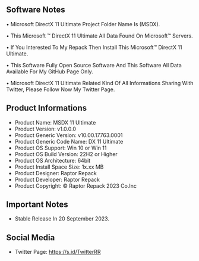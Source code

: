Software Notes
--------------

• Microsoft DirectX 11 Ultimate Project Folder Name Is (MSDX).

• This Microsoft ™ DirectX 11 Ultimate All Data Found On Microsoft™ Servers.

• If You Interested To My Repack Then Install This Microsoft™ DirectX 11 Ultimate.

• This Software Fully Open Source Software And This Software All Data Available For My GitHub Page Only.

• Microsoft DirectX 11 Ultimate Related Kind Of All Informations Sharing With Twitter, Please Follow Now My Twitter Page.

Product Informations
--------------------
- Product Name: MSDX 11 Ultimate 
- Product Version: v1.0.0.0
- Product Generic Version: v10.00.17763.0001
- Product Generic Code Name: DX 11 Ultimate
- Product OS Support: Win 10 or Win 11
- Product OS Build Version: 22H2 or Higher
- Product OS Architecture: 64bit
- Product Install Space Size: 1x.xx MB
- Product Designer: Raptor Repack
- Product Developer: Raptor Repack
- Product Copyright: © Raptor Repack 2023 Co.Inc

Important Notes
---------------
- Stable Release In 20 September 2023.

Social Media
------------
- Twitter Page: https://s.id/TwitterRR
